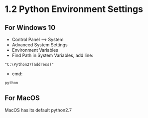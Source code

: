 # 1.2 Python Environment Settings

## For Windows 10

*  Control Panel --&gt; System
*  Advanced System Settings
*  Environment Variables
*  Find Path in System Variables, add line:

```text
"C:\Python27(address)"
```

*  cmd:

```text
python
```

## For MacOS

 MacOS has its default python2.7

